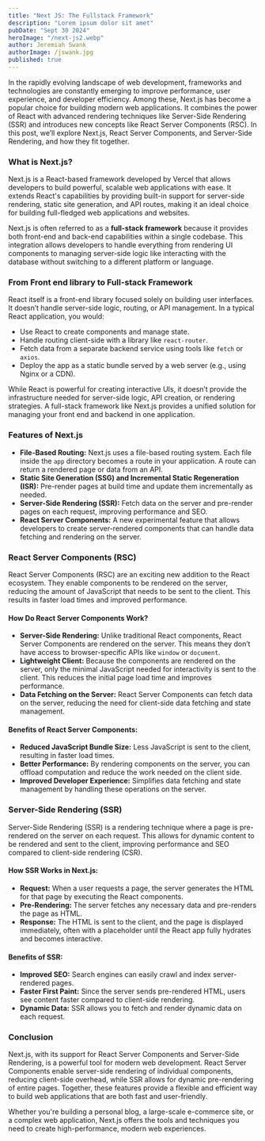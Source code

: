 ```yaml
---
title: "Next JS: The Fullstack Framework"
description: "Lorem ipsum dolor sit amet"
pubDate: "Sept 30 2024"
heroImage: "/next-js2.webp"
author: Jeremiah Swank
authorImage: /jswank.jpg
published: true
---
```


In the rapidly evolving landscape of web development, frameworks and technologies are constantly emerging to improve performance, user experience, and developer efficiency. Among these, Next.js has become a popular choice for building modern web applications. It combines the power of React with advanced rendering techniques like Server-Side Rendering (SSR) and introduces new concepts like React Server Components (RSC). In this post, we’ll explore Next.js, React Server Components, and Server-Side Rendering, and how they fit together.

### What is Next.js?

Next.js is a React-based framework developed by Vercel that allows developers to build powerful, scalable web applications with ease. It extends React's capabilities by providing built-in support for server-side rendering, static site generation, and API routes, making it an ideal choice for building full-fledged web applications and websites.

Next.js is often referred to as a **full-stack framework** because it provides both front-end and back-end capabilities within a single codebase. This integration allows developers to handle everything from rendering UI components to managing server-side logic like interacting with the database without switching to a different platform or language.

### From Front end library to Full-stack Framework

React itself is a front-end library focused solely on building user interfaces. It doesn’t handle server-side logic, routing, or API management. In a typical React application, you would:

* Use React to create components and manage state.
* Handle routing client-side with a library like `react-router`.
* Fetch data from a separate backend service using tools like `fetch` or `axios`.
* Deploy the app as a static bundle served by a web server (e.g., using Nginx or a CDN).

While React is powerful for creating interactive UIs, it doesn’t provide the infrastructure needed for server-side logic, API creation, or rendering strategies. A full-stack framework like Next.js provides a unified solution for managing your front end and backend in one application.

### Features of Next.js

* **File-Based Routing:** Next.js uses a file-based routing system. Each file inside the `app` directory becomes a route in your application. A route can return a rendered page or data from an API.
* **Static Site Generation (SSG) and Incremental Static Regeneration (ISR):** Pre-render pages at build time and update them incrementally as needed.
* **Server-Side Rendering (SSR):** Fetch data on the server and pre-render pages on each request, improving performance and SEO.
* **React Server Components:** A new experimental feature that allows developers to create server-rendered components that can handle data fetching and rendering on the server.

### React Server Components (RSC)

React Server Components (RSC) are an exciting new addition to the React ecosystem. They enable components to be rendered on the server, reducing the amount of JavaScript that needs to be sent to the client. This results in faster load times and improved performance.

#### How Do React Server Components Work?

* **Server-Side Rendering:** Unlike traditional React components, React Server Components are rendered on the server. This means they don’t have access to browser-specific APIs like `window` or `document`.
* **Lightweight Client:** Because the components are rendered on the server, only the minimal JavaScript needed for interactivity is sent to the client. This reduces the initial page load time and improves performance.
* **Data Fetching on the Server:** React Server Components can fetch data on the server, reducing the need for client-side data fetching and state management.

#### Benefits of React Server Components:

* **Reduced JavaScript Bundle Size:** Less JavaScript is sent to the client, resulting in faster load times.
* **Better Performance:** By rendering components on the server, you can offload computation and reduce the work needed on the client side.
* **Improved Developer Experience:** Simplifies data fetching and state management by handling these operations on the server.

### Server-Side Rendering (SSR)

Server-Side Rendering (SSR) is a rendering technique where a page is pre-rendered on the server on each request. This allows for dynamic content to be rendered and sent to the client, improving performance and SEO compared to client-side rendering (CSR).

#### How SSR Works in Next.js:

* **Request:** When a user requests a page, the server generates the HTML for that page by executing the React components.
* **Pre-Rendering:** The server fetches any necessary data and pre-renders the page as HTML.
* **Response:** The HTML is sent to the client, and the page is displayed immediately, often with a placeholder until the React app fully hydrates and becomes interactive.

#### Benefits of SSR:

* **Improved SEO:** Search engines can easily crawl and index server-rendered pages.
* **Faster First Paint:** Since the server sends pre-rendered HTML, users see content faster compared to client-side rendering.
* **Dynamic Data:** SSR allows you to fetch and render dynamic data on each request.

### Conclusion

Next.js, with its support for React Server Components and Server-Side Rendering, is a powerful tool for modern web development. React Server Components enable server-side rendering of individual components, reducing client-side overhead, while SSR allows for dynamic pre-rendering of entire pages. Together, these features provide a flexible and efficient way to build web applications that are both fast and user-friendly.

Whether you're building a personal blog, a large-scale e-commerce site, or a complex web application, Next.js offers the tools and techniques you need to create high-performance, modern web experiences.

